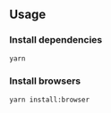 ## Usage

### Install dependencies

```bash
yarn
```

### Install browsers

```bash
yarn install:browser
```
